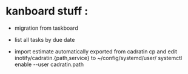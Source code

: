 # kanboard stuff :

- migration from taskboard

- list all tasks by due date

- import estimate automatically exported from cadratin
	cp and edit inotify/cadratin.{path,service} to ~/config/systemd/user/
	systemctl enable --user cadratin.path
